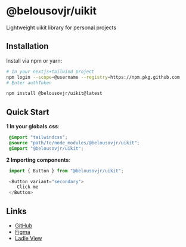 # @belousovjr/uikit

Lightweight uikit library for personal projects

## Installation

Install via npm or yarn:

```bash
# In your nextjs+tailwind project
npm login --scope=@username --registry=https://npm.pkg.github.com 
# Enter authToken

npm install @belousovjr/uikit@latest
```

## Quick Start

**1 In your globals.css**:

  ```css
   @import "tailwindcss";
   @source "path/to/node_modules/@belousovjr/uikit";
   @import "@belousovjr/uikit";
   ```

**2 Importing components**:

  ```ts
   import { Button } from "@belousovjr/uikit";

   <Button variant="secondary">
      Click me
   </Button>
   ```

## Links

* [GitHub](https://github.com/belousovjr/uikit)
* [Figma](https://www.figma.com/design/1KJJXeA9bMIWAUtiXgIxSy)
* [Ladle View](https://uikit-peach.vercel.app)
